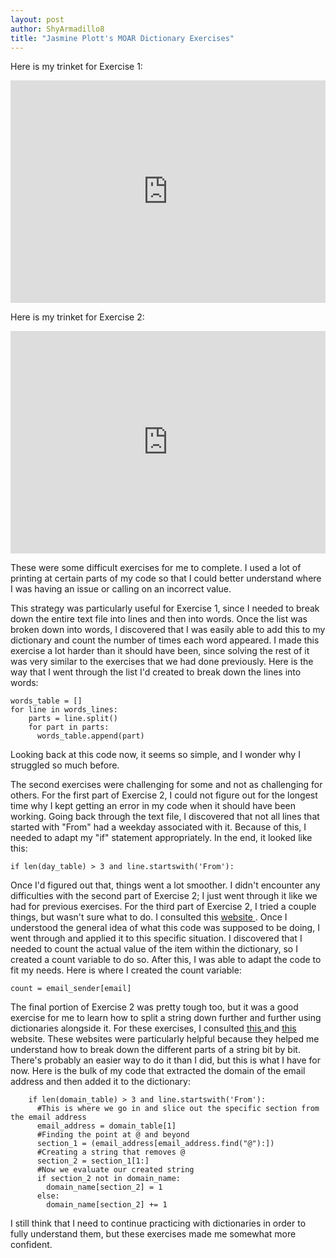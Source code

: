 ```yaml
---
layout: post
author: ShyArmadillo8
title: "Jasmine Plott's MOAR Dictionary Exercises"
---
```


Here is my trinket for Exercise 1:
<iframe src="https://trinket.io/embed/python3/cb1d5f1d5e" width="100%" height="356" frameborder="0" marginwidth="0" marginheight="0" allowfullscreen></iframe>

Here is my trinket for Exercise 2:
<iframe src="https://trinket.io/embed/python3/dbe922337d" width="100%" height="356" frameborder="0" marginwidth="0" marginheight="0" allowfullscreen></iframe>

These were some difficult exercises for me to complete.  I used a lot of printing at certain parts of my code so that I could better understand where I was having an issue or calling on an incorrect value.  

This strategy was particularly useful for Exercise 1, since I needed to break down the entire text file into lines and then into words.  Once the list was broken down into words, I discovered that I was easily able to add this to my dictionary and count the number of times each word appeared.  I made this exercise a lot harder than it should have been, since solving the rest of it was very similar to the exercises that we had done previously.  Here is the way that I went through the list I'd created to break down the lines into words:

```
words_table = []
for line in words_lines:
    parts = line.split()
    for part in parts:
      words_table.append(part)
```

Looking back at this code now, it seems so simple, and I wonder why I struggled so much before.

The second exercises were challenging for some and not as challenging for others.  For the first part of Exercise 2, I could not figure out for the longest time why I kept getting an error in my code when it should have been working.  Going back through the text file, I discovered that not all lines that started with "From" had a weekday associated with it.  Because of this, I needed to adapt my "if" statement appropriately.  In the end, it looked like this:

```
if len(day_table) > 3 and line.startswith('From'):
```

Once I'd figured out that, things went a lot smoother.  I didn't encounter any difficulties with the second part of Exercise 2; I just went through it like we had for previous exercises.  For the third part of Exercise 2, I tried a couple things, but wasn't sure what to do.  I consulted this <a href="http://www.pythonlearn.com/html-008/cfbook006.html#maximumloop"> website </a>.  Once I understood the general idea of what this code was supposed to be doing, I went through and applied it to this specific situation.  I discovered that I needed to count the actual value of the item within the dictionary, so I created a count variable to do so.  After this, I was able to adapt the code to fit my needs.  Here is where I created the count variable:

```
count = email_sender[email]
```

The final portion of Exercise 2 was pretty tough too, but it was a good exercise for me to learn how to split a string down further and further using dictionaries alongside it. For these exercises, I consulted <a href="http://stackoverflow.com/questions/1633932/slice-a-string-after-a-certain-phrase"> this </a> and <a href="http://stackoverflow.com/questions/4945548/remove-the-first-character-of-a-string"> this </a> website.  These websites were particularly helpful because they helped me understand how to break down the different parts of a string bit by bit.  There's probably an easier way to do it than I did, but this is what I have for now.  Here is the bulk of my code that extracted the domain of the email address and then added it to the dictionary:

```
    if len(domain_table) > 3 and line.startswith('From'):
      #This is where we go in and slice out the specific section from the email address
      email_address = domain_table[1]
      #Finding the point at @ and beyond
      section_1 = (email_address[email_address.find("@"):])
      #Creating a string that removes @
      section_2 = section_1[1:]
      #Now we evaluate our created string
      if section_2 not in domain_name:
        domain_name[section_2] = 1
      else:
        domain_name[section_2] += 1
```

I still think that I need to continue practicing with dictionaries in order to fully understand them, but these exercises made me somewhat more confident.
